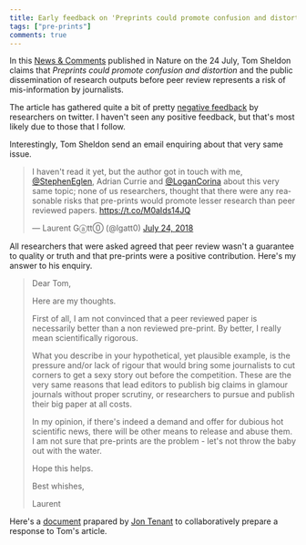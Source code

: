 ```yaml
---
title: Early feedback on 'Preprints could promote confusion and distortion'
tags: ["pre-prints"]
comments: true
---
```


In this [News &
Comments](https://www.nature.com/articles/d41586-018-05789-4)
published in Nature on the 24 July, Tom Sheldon claims that *Preprints
could promote confusion and distortion* and the public dissemination
of research outputs before peer review represents a risk of
mis-information by journalists.

The article has gathered quite a bit of pretty [negative
feedback](https://twitter.com/lteytelman/status/1021814235599269888)
by researchers on twitter. I haven't seen any positive feedback, but
that's most likely due to those that I follow.

Interestingly, Tom Sheldon send an email enquiring about that very
same issue.

<blockquote class="twitter-tweet" data-lang="en"><p lang="en" dir="ltr">I haven&#39;t read it yet, but the author got in touch with me, <a href="https://twitter.com/StephenEglen?ref_src=twsrc%5Etfw">@StephenEglen</a>, Adrian Currie and <a href="https://twitter.com/LoganCorina?ref_src=twsrc%5Etfw">@LoganCorina</a> about this very same topic; none of us researchers, thought that there were any reasonable risks that pre-prints would promote lesser research than peer reviewed papers. <a href="https://t.co/M0aIds14JQ">https://t.co/M0aIds14JQ</a></p>&mdash; Laurent Gⓐtt⓪ (@lgatt0) <a href="https://twitter.com/lgatt0/status/1021864068880236544?ref_src=twsrc%5Etfw">July 24, 2018</a></blockquote>
<script async src="https://platform.twitter.com/widgets.js" charset="utf-8"></script>

All researchers that were asked agreed that peer review wasn't a
guarantee to quality or truth and that pre-prints were a positive
contribution. Here's my answer to his enquiry.

> Dear Tom,
>
> Here are my thoughts.
>
> First of all, I am not convinced that a peer reviewed paper is
> necessarily better than a non reviewed pre-print. By better, I
> really mean scientifically rigorous.
>
> What you describe in your hypothetical, yet plausible example, is
> the pressure and/or lack of rigour that would bring some journalists
> to cut corners to get a sexy story out before the competition. These
> are the very same reasons that lead editors to publish big claims in
> glamour journals without proper scrutiny, or researchers to pursue
> and publish their big paper at all costs.
>
> In my opinion, if there's indeed a demand and offer for dubious hot
> scientific news, there will be other means to release and abuse
> them. I am not sure that pre-prints are the problem - let's not
> throw the baby out with the water.
>
> Hope this helps.
>
> Best whishes,
>
> Laurent

Here's a
[document](https://docs.google.com/document/d/1BsQwYncHigpvbA1CJ7lRvpxsMQzgsABEQmQnZ-i9pGg/edit)
prapared by [Jon Tenant](https://twitter.com/Protohedgehog) to
collaboratively prepare a response to Tom's article.
